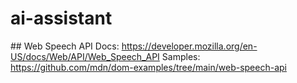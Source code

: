 # ai-assistant

## Web Speech API
Docs: https://developer.mozilla.org/en-US/docs/Web/API/Web_Speech_API
Samples: https://github.com/mdn/dom-examples/tree/main/web-speech-api

